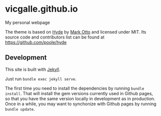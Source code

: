 # vicgalle.github.io
My personal webpage

The theme is based on [Hyde](http://hyde.getpoole.com) by [Mark Otto](https://github.com/mdo) and licensed under MIT. Its source code and contributors list can be found at <https://github.com/poole/hyde>


## Development

This site is built with [Jekyll](https://github.com/jekyll/jekyll).

Just run `bundle exec jekyll serve`.

The first time you need to install the dependencies by running `bundle install`. That will install the gem versions currently used in Github pages, so that you have the same version locally in development as in production. Once in a while, you may want to synchonize with Github pages by running `bundle update`.

